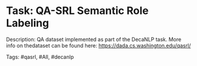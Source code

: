Task: QA-SRL Semantic Role Labeling
====================================
Description: QA dataset implemented as part of the DecaNLP task. More info on thedataset can be found here: https://dada.cs.washington.edu/qasrl/

Tags: #qasrl, #All, #decanlp

